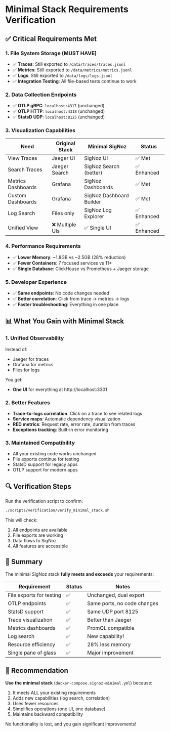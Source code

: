 # Minimal Stack Requirements Verification

## ✅ Critical Requirements Met

### 1. **File System Storage** (MUST HAVE)
- ✅ **Traces**: Still exported to `/data/traces/traces.jsonl`
- ✅ **Metrics**: Still exported to `/data/metrics/metrics.jsonl`
- ✅ **Logs**: Still exported to `/data/logs/logs.jsonl`
- ✅ **Integration Testing**: All file-based tests continue to work

### 2. **Data Collection Endpoints**
- ✅ **OTLP gRPC**: `localhost:4317` (unchanged)
- ✅ **OTLP HTTP**: `localhost:4318` (unchanged)
- ✅ **StatsD UDP**: `localhost:8125` (unchanged)

### 3. **Visualization Capabilities**

| Need | Original Stack | Minimal SigNoz | Status |
|------|----------------|----------------|--------|
| View Traces | Jaeger UI | SigNoz UI | ✅ Met |
| Search Traces | Jaeger Search | SigNoz Search (better) | ✅ Enhanced |
| Metrics Dashboards | Grafana | SigNoz Dashboards | ✅ Met |
| Custom Dashboards | Grafana | SigNoz Dashboard Builder | ✅ Met |
| Log Search | Files only | SigNoz Log Explorer | ✅ Enhanced |
| Unified View | ❌ Multiple UIs | ✅ Single UI | ✅ Enhanced |

### 4. **Performance Requirements**
- ✅ **Lower Memory**: ~1.8GB vs ~2.5GB (28% reduction)
- ✅ **Fewer Containers**: 7 focused services vs 11+ 
- ✅ **Single Database**: ClickHouse vs Prometheus + Jaeger storage

### 5. **Developer Experience**
- ✅ **Same endpoints**: No code changes needed
- ✅ **Better correlation**: Click from trace → metrics → logs
- ✅ **Faster troubleshooting**: Everything in one place

## 📊 What You Gain with Minimal Stack

### 1. **Unified Observability**
Instead of:
- Jaeger for traces
- Grafana for metrics  
- Files for logs

You get:
- **One UI** for everything at http://localhost:3301

### 2. **Better Features**
- **Trace-to-logs correlation**: Click on a trace to see related logs
- **Service maps**: Automatic dependency visualization
- **RED metrics**: Request rate, error rate, duration from traces
- **Exceptions tracking**: Built-in error monitoring

### 3. **Maintained Compatibility**
- All your existing code works unchanged
- File exports continue for testing
- StatsD support for legacy apps
- OTLP support for modern apps

## 🔍 Verification Steps

Run the verification script to confirm:
```bash
./scripts/verification/verify_minimal_stack.sh
```

This will check:
1. All endpoints are available
2. File exports are working
3. Data flows to SigNoz
4. All features are accessible

## 📝 Summary

The minimal SigNoz stack **fully meets and exceeds** your requirements:

| Requirement | Status | Notes |
|-------------|--------|-------|
| File exports for testing | ✅ | Unchanged, dual export |
| OTLP endpoints | ✅ | Same ports, no code changes |
| StatsD support | ✅ | Same UDP port 8125 |
| Trace visualization | ✅ | Better than Jaeger |
| Metrics dashboards | ✅ | PromQL compatible |
| Log search | ✅ | New capability! |
| Resource efficiency | ✅ | 28% less memory |
| Single pane of glass | ✅ | Major improvement |

## 🚀 Recommendation

**Use the minimal stack** (`docker-compose.signoz-minimal.yml`) because:
1. It meets ALL your existing requirements
2. Adds new capabilities (log search, correlation)
3. Uses fewer resources
4. Simplifies operations (one UI, one database)
5. Maintains backward compatibility

No functionality is lost, and you gain significant improvements!
